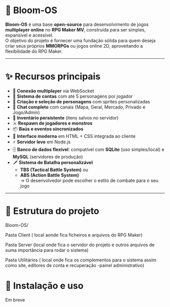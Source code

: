 # 🌸 Bloom-OS

**Bloom-OS** é uma base **open-source** para desenvolvimento de jogos **multiplayer online** no **RPG Maker MV**, construída para ser simples, expansível e acessível.  
O objetivo do projeto é fornecer uma fundação sólida para quem deseja criar seus próprios **MMORPGs** ou jogos online 2D, aproveitando a flexibilidade do RPG Maker.

---

# ✨ Recursos principais

- 🔗 **Conexão multiplayer** via WebSocket  
- 🧾 **Sistema de contas** com até 5 personagens por jogador  
- 🧍 **Criação e seleção de personagens** com sprites personalizadas  
- 💬 **Chat completo** com canais (Mapa, Geral, Mercado, Privado e Jogo/Admin)  
- 🎒 **Inventário persistente** (itens salvos no servidor)  
- ⚔️ **Respawn de jogadores e monstros**  
- 📦 **Baús e eventos sincronizados**  
- 🎨 **Interface moderna** em HTML + CSS integrada ao cliente  
- ⚡ **Servidor leve** em Node.js  
- 🗄️ **Banco de dados flexível**: compatível com **SQLite** (uso simples/local) e **MySQL** (servidores de produção)  
- 🗡️ **Sistema de Batalha personalizável**  
  - **TBS (Tactical Battle System)** ou  
  - **ABS (Action Battle System)**  
  → O desenvolvedor pode escolher o estilo de combate para o seu jogo  

---------------------------------------------------------------------------------------------------------

# 📂 Estrutura do projeto
Bloom-OS/ 

Pasta Client ( local aonde fica ficheiros e arquivos do RPG Maker)

Pasta Server (local onde fica o servidor do projeto e outros arquivos de suma importância para rodar o sistema)

Pasta Utilitários ( local onde fica os complementos para o sistema assim como site, editores de conta e recuperação -painel administrativo)

# 🚀 Instalação e uso

Em breve
